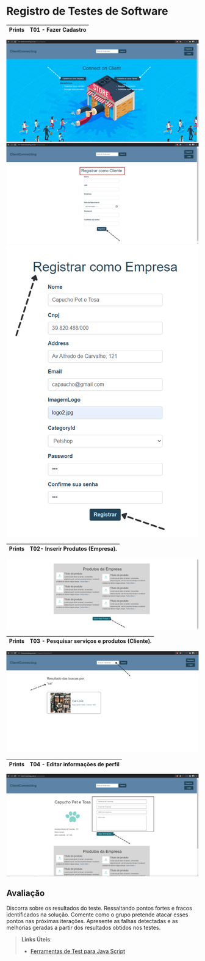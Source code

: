 # Registro de Testes de Software

|Prints|T01 - Fazer Cadastro|
|:---:|---|
![foto 1](img/registro.png)
![foto 1](img/cadastrocomocliente.png)
![foto 1](img/cadastroempresa.png)



|Prints|T02- Inserir Produtos (Empresa).|
|:---:|---|
![foto 1](img/inserirproduto.png)


|Prints|T03 - Pesquisar serviços e produtos (Cliente).|
|:---:|---|
![foto 1](img/busca.png)


|Prints|T04 - Editar informações de perfil|
|:---:|---|
![foto 1](img/editarinformacoes.png)


## Avaliação

Discorra sobre os resultados do teste. Ressaltando pontos fortes e fracos identificados na solução. Comente como o grupo pretende atacar esses pontos nas próximas iterações. Apresente as falhas detectadas e as melhorias geradas a partir dos resultados obtidos nos testes.

> **Links Úteis**:
> - [Ferramentas de Test para Java Script](https://geekflare.com/javascript-unit-testing/)
